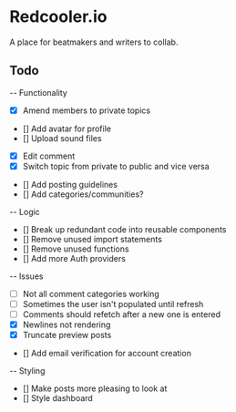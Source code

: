 # Redcooler.io

A place for beatmakers and writers to collab.

## Todo

-- Functionality

- [x] Amend members to private topics
- [] Add avatar for profile
- [] Upload sound files
- [x] Edit comment
- [x] Switch topic from private to public and vice versa
- [] Add posting guidelines
- [] Add categories/communities?

-- Logic

- [] Break up redundant code into reusable components
- [] Remove unused import statements
- [] Remove unused functions
- [] Add more Auth providers

-- Issues

- [ ] Not all comment categories working
- [ ] Sometimes the user isn't populated until refresh
- [ ] Comments should refetch after a new one is entered
- [x] Newlines not rendering
- [x] Truncate preview posts
- [] Add email verification for account creation

-- Styling

- [] Make posts more pleasing to look at
- [] Style dashboard

